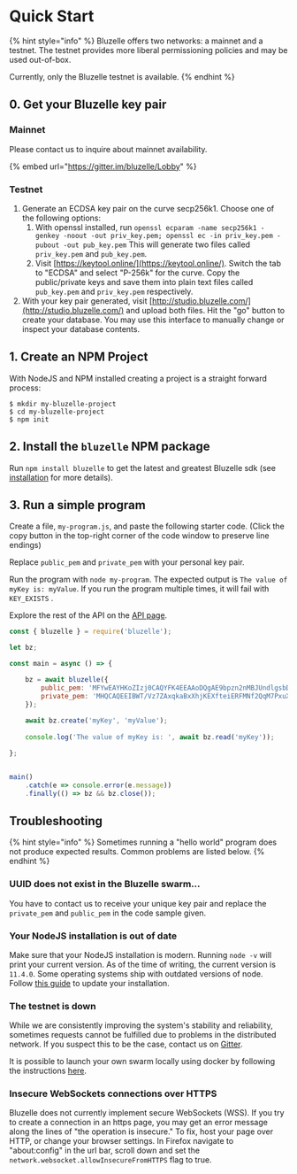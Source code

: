 # Quick Start

{% hint style="info" %}
Bluzelle offers two networks: a mainnet and a testnet. The testnet provides more liberal permissioning policies and may be used out-of-box.

Currently, only the Bluzelle testnet is available. 
{% endhint %}

## 0. Get your Bluzelle key pair

### Mainnet

Please contact us to inquire about mainnet availability.

{% embed url="https://gitter.im/bluzelle/Lobby" %}

### Testnet

1. Generate an ECDSA key pair on the curve secp256k1. Choose one of the following options: 
   1. With openssl installed, run   `openssl ecparam -name secp256k1 -genkey -noout -out priv_key.pem; openssl ec -in priv_key.pem -pubout -out pub_key.pem`   This will generate two files called `priv_key.pem` and `pub_key.pem`. 
   2. Visit [https://keytool.online/](https://keytool.online/). Switch the tab to "ECDSA" and select "P-256k" for the curve. Copy the public/private keys and save them into plain text files called `pub_key.pem` and `priv_key.pem` respectively. 
2. With your key pair generated, visit [http://studio.bluzelle.com/](http://studio.bluzelle.com/) and upload both files. Hit the "go" button to create your database. You may use this interface to manually change or inspect your database contents.

## 1. Create an NPM Project

With NodeJS and NPM installed creating a project is a straight forward process:

```text
$ mkdir my-bluzelle-project
$ cd my-bluzelle-project
$ npm init
```

## 2. Install the `bluzelle` NPM package

Run `npm install bluzelle` to get the latest and greatest Bluzelle sdk \(see [installation](installation.md) for more details\).

## 3. Run a simple program

Create a file, `my-program.js`, and paste the following starter code. \(Click the copy button in the top-right corner of the code window to preserve line endings\)

Replace `public_pem` and `private_pem` with your personal key pair.

Run the program with `node my-program`. The expected output is `The value of myKey is: myValue`. If you run the program multiple times, it will fail with `KEY_EXISTS` .

Explore the rest of the API on the [API page](api.md).

```javascript
const { bluzelle } = require('bluzelle');

let bz;

const main = async () => {

    bz = await bluzelle({
        public_pem: 'MFYwEAYHKoZIzj0CAQYFK4EEAAoDQgAE9bpzn2nMBJUndlgsbDH5II5zboGWq3DCfv0alLYUdPBqYIy0atSU5QuckupktqPebw28y/ZZ38k0MVfCQrYE5g==',
        private_pem: 'MHQCAQEEIBWT/Vz7ZAxqkaBxXhjKEXfteiERFMNf2QqM7PxuXDOwoAcGBSuBBAAKoUQDQgAE9bpzn2nMBJUndlgsbDH5II5zboGWq3DCfv0alLYUdPBqYIy0atSU5QuckupktqPebw28y/ZZ38k0MVfCQrYE5g=='
    });
    
    await bz.create('myKey', 'myValue');
    
    console.log('The value of myKey is: ', await bz.read('myKey'));

};


main()
    .catch(e => console.error(e.message))
    .finally(() => bz && bz.close());
```

## Troubleshooting

{% hint style="info" %}
Sometimes running a "hello world" program does not produce expected results. Common problems are listed below.
{% endhint %}

### UUID does not exist in the Bluzelle swarm...

You have to contact us to receive your unique key pair and replace the `private_pem` and `public_pem` in the code sample given.

### Your NodeJS installation is out of date

Make sure that your NodeJS installation is modern. Running `node -v` will print your current version. As of the time of writing, the current version is `11.4.0`. Some operating systems ship with outdated versions of node. Follow [this guide](https://www.hostingadvice.com/how-to/update-node-js-latest-version/) to update your installation.

### The testnet is down

While we are consistently improving the system's stability and reliability, sometimes requests cannot be fulfilled due to problems in the distributed network. If you suspect this to be the case, contact us on [Gitter](https://gitter.im/bluzelle/Lobby).

It is possible to launch your own swarm locally using docker by following the instructions [here](https://github.com/bluzelle/docker-swarm-deploy).

### Insecure WebSockets connections over HTTPS

Bluzelle does not currently implement secure WebSockets \(WSS\). If you try to create a connection in an https page, you may get an error message along the lines of "the operation is insecure." To fix, host your page over HTTP, or change your browser settings. In Firefox navigate to "about:config" in the url bar, scroll down and set the `network.websocket.allowInsecureFromHTTPS` flag to true.

